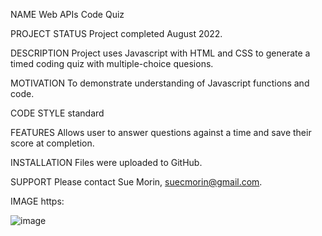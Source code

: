 NAME Web APIs Code Quiz

PROJECT STATUS Project completed August 2022.

DESCRIPTION Project uses Javascript with HTML and CSS to generate a timed coding quiz with multiple-choice quesions. 

MOTIVATION To demonstrate understanding of Javascript functions and code.

CODE STYLE standard

FEATURES Allows user to answer questions against a time and save their score at completion.

INSTALLATION Files were uploaded to GitHub.

SUPPORT Please contact Sue Morin, suecmorin@gmail.com.

IMAGE https:

![image](https://user-images.githubusercontent.com/108021713/184269888-a6a893e1-59fa-4835-bd5d-b748158fbad6.png)

